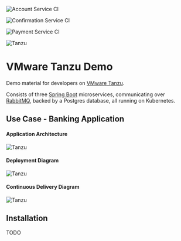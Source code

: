 ![Account Service CI](https://github.com/Turbots/tanzu-demo/workflows/Account%20Service%20CI/badge.svg)

![Confirmation Service CI](https://github.com/Turbots/tanzu-demo/workflows/Confirmation%20Service%20CI/badge.svg)

![Payment Service CI](https://github.com/Turbots/tanzu-demo/workflows/Payment%20Service%20CI/badge.svg)

![Tanzu](tanzu-logo.png)

# VMware Tanzu Demo

Demo material for developers on [VMware Tanzu](https://tanzu.vmware.com/).

Consists of three [Spring Boot](https://spring.io) microservices, communicating over [RabbitMQ](), backed by a Postgres database, all running on Kubernetes.

## Use Case - Banking Application

#### Application Architecture

![Tanzu](app-architecture.png)

#### Deployment Diagram

![Tanzu](deployment-diagram.png)

#### Continuous Delivery Diagram

![Tanzu](dev-workflow.png)

## Installation

TODO